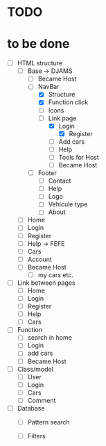 # TODO

# to be done 

- [ ] HTML structure
    - [ ] Base -> DJAMS
        - [ ] Became Host
        - [ ] NavBar
            - [X] Structure
            - [X] Function click
            - [ ] Icons
            - [ ] Link page
                - [X] Login
                    - [X] Register
                - [ ] Add cars
                - [ ] Help
                - [ ] Tools for Host
                - [ ] Became Host
        - [ ] Footer
            - [ ] Contact
            - [ ] Help
            - [ ] Logo
            - [ ] Vehicule type
            - [ ] About
    - [ ] Home
    - [ ] Login
    - [ ] Register
    - [ ] Help -> FEFE
    - [ ] Cars
    - [ ] Account
    - [ ] Became Host
        - [ ] my cars
        etc.
    
- [ ] Link between pages
    - [ ] Home
    - [ ] Login
    - [ ] Register
    - [ ] Help
    - [ ] Cars

- [ ] Function
    - [ ] search in home 
    - [ ] Login
    - [ ] add cars
    - [ ] Became Host

- [ ] Class/model
    - [ ] User
    - [ ] Login
    - [ ] Cars
    - [ ] Comment
- [ ] Database
    - [ ] Pattern search
    - [ ] Filters




